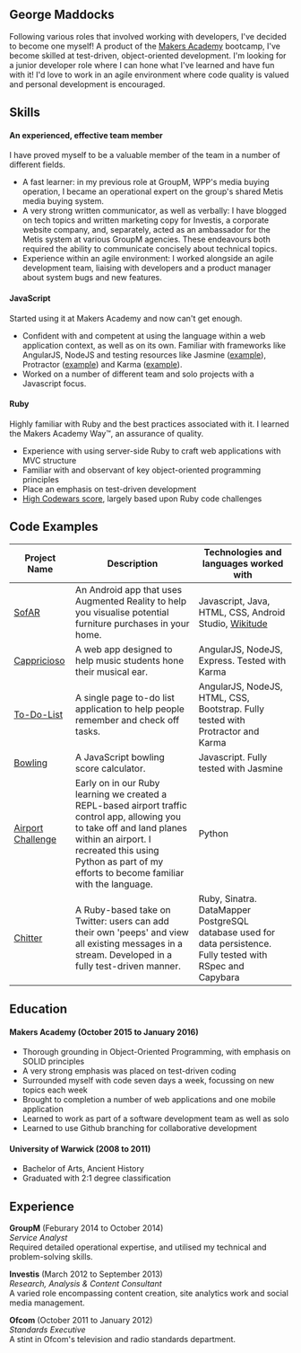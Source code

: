 ## George Maddocks

Following various roles that involved working with developers, I've decided to become one myself! A product of the [Makers Academy](http://www.makersacademy.com/) bootcamp, I've become skilled at test-driven, object-oriented development. I'm looking for a junior developer role where I can hone what I've learned and have fun with it! I'd love to work in an agile environment where code quality is valued and personal development is encouraged.

## Skills

#### An experienced, effective team member

I have proved myself to be a valuable member of the team in a number of different fields.
- A fast learner: in my previous role at GroupM, WPP's media buying operation, I became an operational expert on the group's shared Metis media buying system.
- A very strong written communicator, as well as verbally: I have blogged on tech topics and written marketing copy for Investis, a corporate website company, and, separately, acted as an ambassador for the Metis system at various GroupM agencies. These endeavours both required the ability to communicate concisely about technical topics.
- Experience within an agile environment: I worked alongside an agile development team, liaising with developers and a product manager about system bugs and new features.


#### JavaScript

Started using it at Makers Academy and now can't get enough.

- Confident with and competent at using the language within a web application context, as well as on its own. Familiar with frameworks like AngularJS, NodeJS and testing resources like Jasmine ([example](https://github.com/gwpmad/bowling-challenge/blob/master/spec/frameSpec.js)), Protractor ([example](https://github.com/gwpmad/todo_challenge/blob/master/e2e/toDoListFeature.js)) and Karma ([example](https://github.com/gwpmad/github-profile/blob/master/test/searchfactory.spec.js)).
- Worked on a number of different team and solo projects with a Javascript focus.

#### Ruby

Highly familiar with Ruby and the best practices associated with it. I learned the Makers Academy Way™, an assurance of quality.

- Experience with using server-side Ruby to craft web applications with MVC structure
- Familiar with and observant of key object-oriented programming principles
- Place an emphasis on test-driven development
- [High Codewars score](http://www.codewars.com/users/gwpmad), largely based upon Ruby code challenges

## Code Examples

|Project Name | Description | Technologies and languages worked with |
|-------------|-------------|-------------|
|[SofAR](https://github.com/djtango/furniture-app)|An Android app that uses Augmented Reality to help you visualise potential furniture purchases in your home.|Javascript, Java, HTML, CSS, Android Studio, [Wikitude](http://www.wikitude.com/)|
|[Cappricioso](https://github.com/djtango/capriccioso)|A web app designed to help music students hone their musical ear.|AngularJS, NodeJS, Express. Tested with Karma|
|[To-Do-List](https://github.com/gwpmad/todo_challenge)|A single page to-do list application to help people remember and check off tasks.|AngularJS, NodeJS, HTML, CSS, Bootstrap. Fully tested with Protractor and Karma|
|[Bowling](https://github.com/gwpmad/bowling-challenge)|A JavaScript bowling score calculator.|Javascript. Fully tested with Jasmine|
|[Airport Challenge](https://github.com/gwpmad/Airport-Challenge-in-Python)|Early on in our Ruby learning we created a REPL-based airport traffic control app, allowing you to take off and land planes within an airport. I recreated this using Python as part of my efforts to become familiar with the language.|Python|
|[Chitter](https://github.com/gwpmad/chitter-challenge)|A Ruby-based take on Twitter: users can add their own 'peeps' and view all existing messages in a stream. Developed in a fully test-driven manner.|Ruby, Sinatra. DataMapper PostgreSQL database used for data persistence. Fully tested with RSpec and Capybara|


## Education

#### Makers Academy (October 2015 to January 2016)

- Thorough grounding in Object-Oriented Programming, with emphasis on SOLID principles
- A very strong emphasis was placed on test-driven coding
- Surrounded myself with code seven days a week, focussing on new topics each week
- Brought to completion a number of web applications and one mobile application
- Learned to work as part of a software development team as well as solo
- Learned to use Github branching for collaborative development

#### University of Warwick (2008 to 2011)

- Bachelor of Arts, Ancient History
- Graduated with 2:1 degree classification

## Experience

**GroupM** (Feburary 2014 to October 2014)   
*Service Analyst*  
Required detailed operational expertise, and utilised my technical and problem-solving skills.  

**Investis** (March 2012 to September 2013)  
*Research, Analysis & Content Consultant*  
A varied role encompassing content creation, site analytics work and social media management.

**Ofcom** (October 2011 to January 2012)  
*Standards Executive*  
A stint in Ofcom's television and radio standards department.
